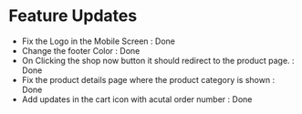 # Feature Updates

- Fix the Logo in the Mobile Screen : Done
- Change the footer Color : Done
- On Clicking the shop now button it should redirect to the product page. : Done
- Fix the product details page where the product category is shown : Done
- Add updates in the cart icon with acutal order number : Done
